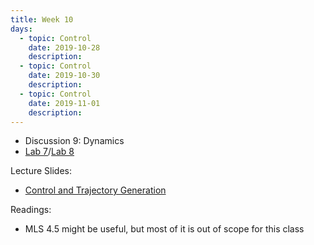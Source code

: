 ```yaml
---
title: Week 10
days:
  - topic: Control
    date: 2019-10-28
    description: 
  - topic: Control
    date: 2019-10-30
    description: 
  - topic: Control
    date: 2019-11-01
    description: 
---
```


- Discussion 9: Dynamics
-  [Lab 7](../assets/labs/lab7.zip)/[Lab 8](../assets/labs/lab8.zip)

Lecture Slides:
- [Control and Trajectory Generation](../assets/lectures/Rev-Manipulator-Control-July-2012.pdf)

Readings:
- MLS 4.5 might be useful, but most of it is out of scope for this class


